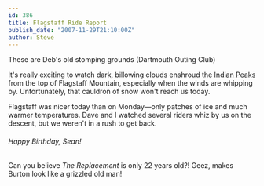 ```yaml
---
id: 386
title: Flagstaff Ride Report
publish_date: "2007-11-29T21:10:00Z"
author: Steve
---
```

  
These are Deb's old stomping grounds (Dartmouth Outing Club)

It's really exciting to watch dark, billowing clouds enshroud the [Indian Peaks](http://mms.nps.gov/romo/netcam.jpg) from the top of Flagstaff Mountain, especially when the winds are whipping by. Unfortunately, that cauldron of snow won't reach us today.

Flagstaff was nicer today than on Monday—only patches of ice and much warmer temperatures. Dave and I watched several riders whiz by us on the descent, but we weren't in a rush to get back.

###### Happy Birthday, Sean!

Can you believe _The Replacement_ is only 22 years old?! Geez, makes Burton look like a grizzled old man!
